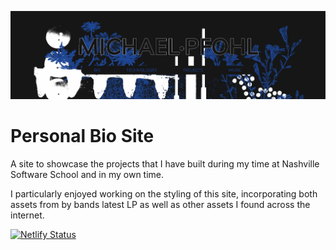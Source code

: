 ![Personal Bio Site Header](src/assets/images/main/nav-header.png)

# Personal Bio Site
A site to showcase the projects that I have built during my time at Nashville Software School and in my own time. 

I particularly enjoyed working on the styling of this site, incorporating both assets from by bands latest LP as well as other assets I found across the internet. 

[![Netlify Status](https://api.netlify.com/api/v1/badges/30e5e72c-3812-4c04-bee0-48e3fd558a7b/deploy-status)](https://app.netlify.com/sites/michael-pfohl/deploys)